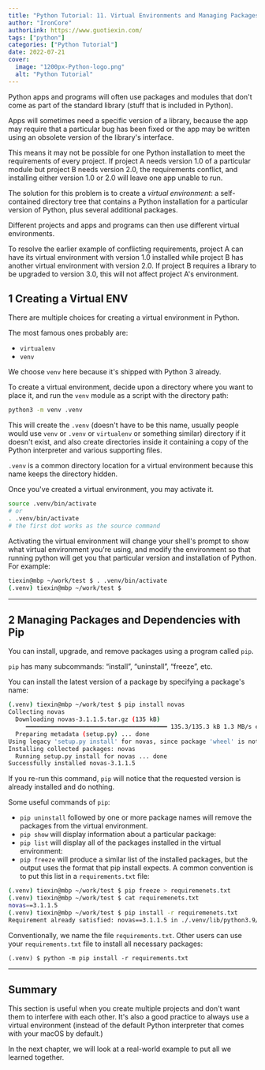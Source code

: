 ```yaml
---
title: "Python Tutorial: 11. Virtual Environments and Managing Packages with Pip"
author: "IronCore"
authorLink: https://www.guotiexin.com/
tags: ["python"]
categories: ["Python Tutorial"]
date: 2022-07-21
cover:
  image: "1200px-Python-logo.png"
  alt: "Python Tutorial"
---
```


Python apps and programs will often use packages and modules that don't come as part of the standard library (stuff that is included in Python).

Apps will sometimes need a specific version of a library, because the app may require that a particular bug has been fixed or the app may be written using an obsolete version of the library's interface.

This means it may not be possible for one Python installation to meet the requirements of every project. If project A needs version 1.0 of a particular module but project B needs version 2.0, the requirements conflict, and installing either version 1.0 or 2.0 will leave one app unable to run.

The solution for this problem is to create a _virtual environment_: a self-contained directory tree that contains a Python installation for a particular version of Python, plus several additional packages.

Different projects and apps and programs can then use different virtual environments.

To resolve the earlier example of conflicting requirements, project A can have its virtual environment with version 1.0 installed while project B has another virtual environment with version 2.0. If project B requires a library to be upgraded to version 3.0, this will not affect project A's environment.

## 1 Creating a Virtual ENV


There are multiple choices for creating a virtual environment in Python.

The most famous ones probably are:

- `virtualenv`
- `venv`

We choose `venv` here because it's shipped with Python 3 already.

To create a virtual environment, decide upon a directory where you want to place it, and run the `venv` module as a script with the directory path:

```bash
python3 -m venv .venv
```

This will create the `.venv` (doesn't have to be this name, usually people would use `venv` or `.venv` or `virtualenv` or something similar) directory if it doesn't exist, and also create directories inside it containing a copy of the Python interpreter and various supporting files.

`.venv` is a common directory location for a virtual environment because this name keeps the directory hidden.

Once you've created a virtual environment, you may activate it.

```bash
source .venv/bin/activate
# or
. .venv/bin/activate
# the first dot works as the source command
```

Activating the virtual environment will change your shell's prompt to show what virtual environment you're using, and modify the environment so that running python will get you that particular version and installation of Python. For example:

```bash
tiexin@mbp ~/work/test $ . .venv/bin/activate
(.venv) tiexin@mbp ~/work/test $
```

---

## 2 Managing Packages and Dependencies with Pip

You can install, upgrade, and remove packages using a program called `pip`.

`pip` has many subcommands: “install”, “uninstall”, “freeze”, etc.

You can install the latest version of a package by specifying a package's name:

```bash
(.venv) tiexin@mbp ~/work/test $ pip install novas
Collecting novas
  Downloading novas-3.1.1.5.tar.gz (135 kB)
     ━━━━━━━━━━━━━━━━━━━━━━━━━━━━━━━━━━━━━━━━ 135.3/135.3 kB 1.3 MB/s eta 0:00:00
  Preparing metadata (setup.py) ... done
Using legacy 'setup.py install' for novas, since package 'wheel' is not installed.
Installing collected packages: novas
  Running setup.py install for novas ... done
Successfully installed novas-3.1.1.5
```

If you re-run this command, `pip` will notice that the requested version is already installed and do nothing.

Some useful commands of `pip`:

- `pip uninstall` followed by one or more package names will remove the packages from the virtual environment.
- `pip show` will display information about a particular package:
- `pip list` will display all of the packages installed in the virtual environment:
- `pip freeze` will produce a similar list of the installed packages, but the output uses the format that pip install expects. A common convention is to put this list in a `requirements.txt` file:

```bash
(.venv) tiexin@mbp ~/work/test $ pip freeze > requiremenets.txt
(.venv) tiexin@mbp ~/work/test $ cat requiremenets.txt
novas==3.1.1.5
(.venv) tiexin@mbp ~/work/test $ pip install -r requiremenets.txt
Requirement already satisfied: novas==3.1.1.5 in ./.venv/lib/python3.9/site-packages (from -r requiremenets.txt (line 1)) (3.1.1.5).
```

Conventionally, we name the file `requirements.txt`. Other users can use your `requirements.txt` file to install all necessary packages:

```
(.venv) $ python -m pip install -r requirements.txt
```

---

## Summary

This section is useful when you create multiple projects and don't want them to interfere with each other. It's also a good practice to always use a virtual environment (instead of the default Python interpreter that comes with your macOS by default.)

In the next chapter, we will look at a real-world example to put all we learned together.
